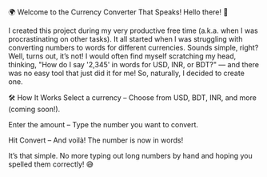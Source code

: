 🌍 Welcome to the Currency Converter That Speaks!
Hello there! 👋

I created this project during my very productive free time (a.k.a. when I was procrastinating on other tasks). It all started when I was struggling with converting numbers to words for different currencies. Sounds simple, right? Well, turns out, it’s not! I would often find myself scratching my head, thinking, "How do I say '2,345' in words for USD, INR, or BDT?" — and there was no easy tool that just did it for me! So, naturally, I decided to create one.

🛠️ How It Works
Select a currency – Choose from USD, BDT, INR, and more (coming soon!).

Enter the amount – Type the number you want to convert.

Hit Convert – And voilà! The number is now in words!

It’s that simple. No more typing out long numbers by hand and hoping you spelled them correctly! 😅
